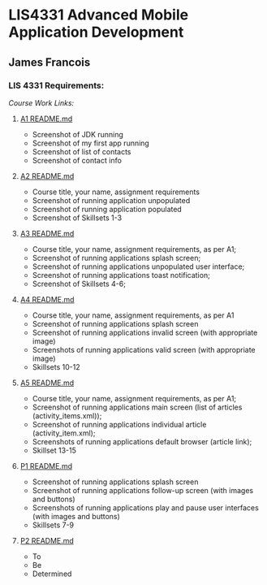 # LIS4331 Advanced Mobile Application Development

## James Francois

### LIS 4331 Requirements:

*Course Work Links:*

1. [A1 README.md](a1/README.md "My A1 README.md file")
    - Screenshot of JDK running
    - Screenshot of my first app running
    - Screenshot of list of contacts
    - Screenshot of contact info

2. [A2 README.md](a2/README.md "My A2 README.md file")
    - Course title, your name, assignment requirements
    - Screenshot of running application unpopulated 
    - Screenshot of running application populated
    - Screenshot of Skillsets 1-3

3. [A3 README.md](a3/README.md "My A3 README.md file")
    - Course title, your name, assignment requirements, as per A1; 
    - Screenshot of running applications splash screen;
    - Screenshot of running applications unpopulated user interface; 
    - Screenshot of running applications toast notification;
    - Screenshot of Skillsets 4-6;

4. [A4 README.md](a4/README.md "My A4 README.md file")
    - Course title, your name, assignment requirements, as per A1
    - Screenshot of running applications splash screen 
    - Screenshot of running applications invalid screen (with appropriate image)
    - Screenshots of running applications valid screen (with appropriate image)
    - Skillsets 10-12

5. [A5 README.md](a5/README.md "My A5 README.md file")
    - Course title, your name, assignment requirements, as per A1; 
    - Screenshot of running applications main screen (list of articles (activity_items.xml)); 
    - Screenshot of running applications individual article (activity_item.xml); 
    - Screenshots of running applications default browser (article link); 
    - Skillset 13-15

6. [P1 README.md](p1/README.md "My P1 README.md file")
    - Screenshot of running applications splash screen
    - Screenshot of running applications follow-up screen (with images and buttons)
    - Screenshots of running applications play and pause user interfaces (with images and buttons)
    - Skillsets 7-9

7. [P2 README.md](p2/README.md "My P2 README.md file")
    - To
    - Be
    - Determined
